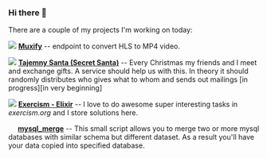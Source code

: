 ### Hi there 👋
There are a couple of my projects I'm working on today:

![](https://avatars.githubusercontent.com/u/1481354?s=12) [**Muxify**](https://github.com/liodnik/muxify) -- endpoint to convert HLS to MP4 video.

![](https://avatars.githubusercontent.com/u/1481354?s=12) [**Tajemny Santa (Secret Santa)**](https://github.com/liodnik/tajemny_santa) -- Every Christmas my friends and I meet and exchange gifts. A service should help us with this. In theory it should randomly distributes who gives what to whom and sends out mailings [in progress][in very beginning]

![](https://avatars.githubusercontent.com/u/1481354?s=12) [**Exercism - Elixir**](https://github.com/liodnik/exercism-tasks-elixir) -- I love to do awesome super interesting tasks in *exercism.org* and I store solutions here.


<img src="https://s3.dualstack.us-east-2.amazonaws.com/pythondotorg-assets/media/community/logos/python-logo-only.png" style="height: 15px; object-fit: cover; object-position: 0 3px;"> [**mysql_merge**](https://github.com/logicnow/mysql_merge) -- This small script allows you to merge two or more mysql databases with similar schema but different dataset. As a result you'll have your data copied into specified database.


<!--
**liodnik/liodnik** is a ✨ _special_ ✨ repository because its `README.md` (this file) appears on your GitHub profile.

Here are some ideas to get you started:

- 🔭 I’m currently working on ...
- 🌱 I’m currently learning ...
- 👯 I’m looking to collaborate on ...
- 🤔 I’m looking for help with ...
- 💬 Ask me about ...
- 📫 How to reach me: ...
- 😄 Pronouns: ...
- ⚡ Fun fact: ...
-->
